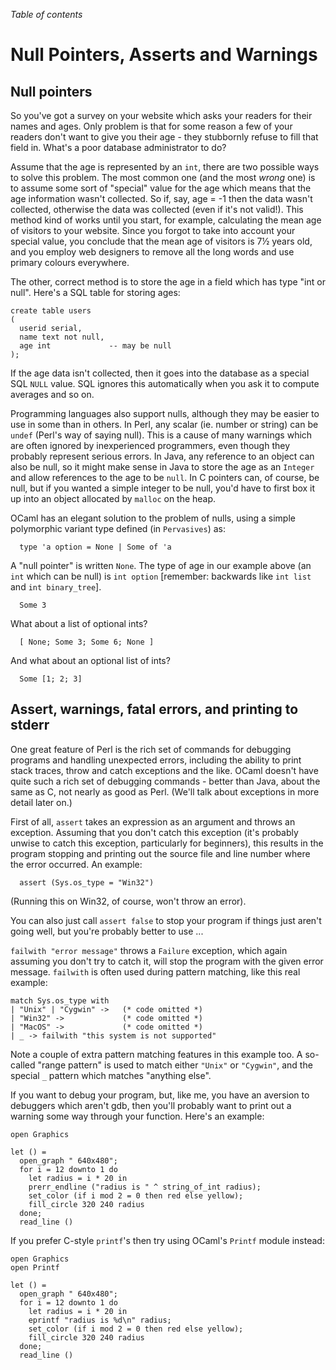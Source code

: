 <!-- ((! set title Null Pointers, Asserts and Warnings !)) ((! set learn !)) -->

*Table of contents*

# Null Pointers, Asserts and Warnings
## Null pointers
So you've got a survey on your website which asks your readers for their
names and ages. Only problem is that for some reason a few of your
readers don't want to give you their age - they stubbornly refuse to
fill that field in. What's a poor database administrator to do?

Assume that the age is represented by an `int`, there are two possible
ways to solve this problem. The most common one (and the most *wrong*
one) is to assume some sort of "special" value for the age which means
that the age information wasn't collected. So if, say, age = -1 then the
data wasn't collected, otherwise the data was collected (even if it's
not valid!). This method kind of works until you start, for example,
calculating the mean age of visitors to your website. Since you forgot
to take into account your special value, you conclude that the mean age
of visitors is 7½ years old, and you employ web designers to remove all
the long words and use primary colours everywhere.

The other, correct method is to store the age in a field which has type
"int or null". Here's a SQL table for storing ages:

```tryocaml
create table users
(
  userid serial,
  name text not null,
  age int             -- may be null
);
```
If the age data isn't collected, then it goes into the database as a
special SQL `NULL` value. SQL ignores this automatically when you ask it
to compute averages and so on.

Programming languages also support nulls, although they may be easier to
use in some than in others. In Perl, any scalar (ie. number or string)
can be `undef` (Perl's way of saying null). This is a cause of many
warnings which are often ignored by inexperienced programmers, even
though they probably represent serious errors. In Java, any reference to
an object can also be null, so it might make sense in Java to store the
age as an `Integer` and allow references to the age to be `null`. In C
pointers can, of course, be null, but if you wanted a simple integer to
be null, you'd have to first box it up into an object allocated by
`malloc` on the heap.

OCaml has an elegant solution to the problem of nulls, using a simple
polymorphic variant type defined (in `Pervasives`) as:

```tryocaml
  type 'a option = None | Some of 'a
```
A "null pointer" is written `None`. The type of age in our example above
(an `int` which can be null) is `int option` [remember: backwards like
`int list` and `int binary_tree`].

```tryocaml
  Some 3
```
What about a list of optional ints?

```tryocaml
  [ None; Some 3; Some 6; None ]
```
And what about an optional list of ints?

```tryocaml
  Some [1; 2; 3]
```
## Assert, warnings, fatal errors, and printing to stderr
One great feature of Perl is the rich set of commands for debugging
programs and handling unexpected errors, including the ability to print
stack traces, throw and catch exceptions and the like. OCaml doesn't
have quite such a rich set of debugging commands - better than Java,
about the same as C, not nearly as good as Perl. (We'll talk about
exceptions in more detail later on.)

First of all, `assert` takes an expression as an argument and throws an
exception. Assuming that you don't catch this exception (it's probably
unwise to catch this exception, particularly for beginners), this
results in the program stopping and printing out the source file and
line number where the error occurred. An example:

```tryocaml
  assert (Sys.os_type = "Win32")
```
(Running this on Win32, of course, won't throw an error).

You can also just call `assert false` to stop your program if things
just aren't going well, but you're probably better to use ...

`failwith "error message"` throws a `Failure` exception, which again
assuming you don't try to catch it, will stop the program with the given
error message. `failwith` is often used during pattern matching, like
this real example:

```tryocaml
match Sys.os_type with
| "Unix" | "Cygwin" ->   (* code omitted *)
| "Win32" ->             (* code omitted *)
| "MacOS" ->             (* code omitted *)
| _ -> failwith "this system is not supported"
```
Note a couple of extra pattern matching features in this example too. A
so-called "range pattern" is used to match either `"Unix"` or
`"Cygwin"`, and the special `_` pattern which matches "anything else".

If you want to debug your program, but, like me, you have an aversion to
debuggers which aren't gdb, then you'll probably want to print out a
warning some way through your function. Here's an example:

```tryocaml
open Graphics

let () =
  open_graph " 640x480";
  for i = 12 downto 1 do
    let radius = i * 20 in
    prerr_endline ("radius is " ^ string_of_int radius);
    set_color (if i mod 2 = 0 then red else yellow);
    fill_circle 320 240 radius
  done;
  read_line ()
```
If you prefer C-style `printf`'s then try using OCaml's `Printf` module
instead:

```tryocaml
open Graphics
open Printf

let () =
  open_graph " 640x480";
  for i = 12 downto 1 do
    let radius = i * 20 in
    eprintf "radius is %d\n" radius;
    set_color (if i mod 2 = 0 then red else yellow);
    fill_circle 320 240 radius
  done;
  read_line ()

```
